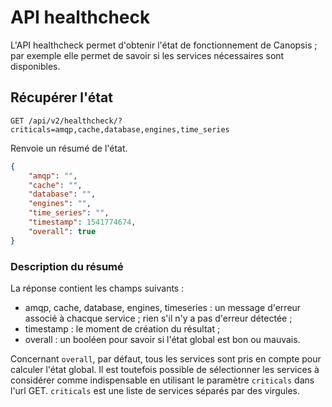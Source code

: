 # API healthcheck

L'API healthcheck permet d'obtenir l'état de fonctionnement de Canopsis ; par exemple elle permet de savoir si les services nécessaires sont disponibles.

## Récupérer l'état

```
GET /api/v2/healthcheck/?criticals=amqp,cache,database,engines,time_series
```

Renvoie un résumé de l'état.

```json
{
    "amqp": "",
    "cache": "",
    "database": "",
    "engines": "",
    "time_series": "",
    "timestamp": 1541774674,
    "overall": true
}
```

### Description du résumé

La réponse contient les champs suivants :
* amqp, cache, database, engines, timeseries : un message d'erreur associé à chacque service ; rien s'il n'y a pas d'erreur détectée ;
* timestamp : le moment de création du résultat ;
* overall : un booléen pour savoir si l'état global est bon ou mauvais.

Concernant `overall`, par défaut, tous les services sont pris en compte pour calculer l'état global. Il est toutefois possible de sélectionner les services à considérer comme indispensable en utilisant le paramètre `criticals` dans l'url GET.
`criticals` est une liste de services séparés par des virgules.
